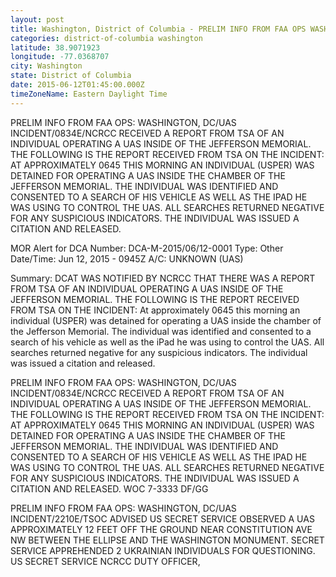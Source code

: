 ```yaml
---
layout: post
title: Washington, District of Columbia - PRELIM INFO FROM FAA OPS WASHINGTON DC UAS INCIDENT 0834E NCRCC RECEIVED A REPORT FROM
categories: district-of-columbia washington
latitude: 38.9071923
longitude: -77.0368707
city: Washington
state: District of Columbia
date: 2015-06-12T01:45:00.000Z
timeZoneName: Eastern Daylight Time
---
```


PRELIM INFO FROM FAA OPS: WASHINGTON, DC/UAS INCIDENT/0834E/NCRCC RECEIVED A REPORT FROM TSA OF AN INDIVIDUAL OPERATING A UAS INSIDE OF THE JEFFERSON MEMORIAL. THE FOLLOWING IS THE REPORT RECEIVED FROM TSA ON THE INCIDENT: AT APPROXIMATELY 0645 THIS MORNING AN INDIVIDUAL (USPER) WAS DETAINED FOR OPERATING A UAS INSIDE THE CHAMBER OF THE JEFFERSON MEMORIAL. THE INDIVIDUAL WAS IDENTIFIED AND CONSENTED TO A SEARCH OF HIS VEHICLE AS WELL AS THE IPAD HE WAS USING TO CONTROL THE UAS. ALL SEARCHES RETURNED NEGATIVE FOR ANY SUSPICIOUS INDICATORS. THE INDIVIDUAL WAS ISSUED A CITATION AND RELEASED. 


MOR Alert for DCA
Number: DCA-M-2015/06/12-0001
Type: Other
Date/Time: Jun 12, 2015 - 0945Z
A/C: UNKNOWN (UAS)

Summary: DCAT WAS NOTIFIED BY NCRCC THAT THERE WAS A REPORT FROM TSA OF AN INDIVIDUAL OPERATING A UAS INSIDE OF THE JEFFERSON MEMORIAL. THE FOLLOWING IS THE REPORT RECEIVED FROM TSA ON THE INCIDENT: At approximately 0645 this morning an individual (USPER) was detained for operating a UAS inside the chamber of the Jefferson Memorial. The individual was identified and consented to a search of his vehicle as well as the iPad he was using to control the UAS. All searches returned negative for any suspicious indicators. The individual was issued a citation and released. 


PRELIM INFO FROM FAA OPS: WASHINGTON, DC/UAS INCIDENT/0834E/NCRCC RECEIVED A REPORT FROM TSA OF AN INDIVIDUAL OPERATING A UAS INSIDE OF THE JEFFERSON MEMORIAL. THE FOLLOWING IS THE REPORT RECEIVED FROM TSA ON THE INCIDENT: AT APPROXIMATELY 0645 THIS MORNING AN INDIVIDUAL (USPER) WAS DETAINED FOR OPERATING A UAS INSIDE THE CHAMBER OF THE JEFFERSON MEMORIAL. THE INDIVIDUAL WAS IDENTIFIED AND CONSENTED TO A SEARCH OF HIS VEHICLE AS WELL AS THE IPAD HE WAS USING TO CONTROL THE UAS. ALL SEARCHES RETURNED NEGATIVE FOR ANY SUSPICIOUS INDICATORS. THE INDIVIDUAL WAS ISSUED A CITATION AND RELEASED. WOC 7-3333 DF/GG


PRELIM INFO FROM FAA OPS: WASHINGTON, DC/UAS INCIDENT/2210E/TSOC ADVISED US SECRET SERVICE OBSERVED A UAS APPROXIMATELY 12 FEET OFF THE GROUND NEAR CONSTITUTION AVE NW BETWEEN THE ELLIPSE AND THE WASHINGTON MONUMENT. SECRET SERVICE APPREHENDED 2 UKRAINIAN INDIVIDUALS FOR QUESTIONING. US SECRET SERVICE NCRCC DUTY OFFICER, 